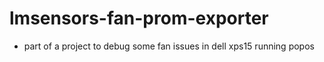 # lmsensors-fan-prom-exporter

- part of a project to debug some fan issues in dell xps15 running popos
